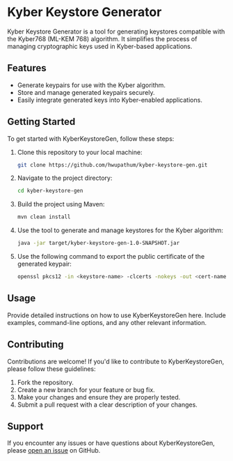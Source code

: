 # Kyber Keystore Generator

Kyber Keystore Generator is a tool for generating keystores compatible with the Kyber768 (ML-KEM 768) algorithm. It simplifies the process of managing cryptographic keys used in Kyber-based applications.

## Features

- Generate keypairs for use with the Kyber algorithm.
- Store and manage generated keypairs securely.
- Easily integrate generated keys into Kyber-enabled applications.

## Getting Started

To get started with KyberKeystoreGen, follow these steps:

1. Clone this repository to your local machine:

    ```bash
    git clone https://github.com/hwupathum/kyber-keystore-gen.git
    ```

2. Navigate to the project directory:

    ```bash
    cd kyber-keystore-gen
    ```

3. Build the project using Maven:

    ```bash
    mvn clean install
    ```
4. Use the tool to generate and manage keystores for the Kyber algorithm:

    ```bash
    java -jar target/kyber-keystore-gen-1.0-SNAPSHOT.jar
    ```
5. Use the following command to export the public certificate of the generated keypair:

    ```bash
    openssl pkcs12 -in <keystore-name> -clcerts -nokeys -out <cert-name> -alias <alias-name>
    ```

## Usage

Provide detailed instructions on how to use KyberKeystoreGen here. Include examples, command-line options, and any other relevant information.

## Contributing

Contributions are welcome! If you'd like to contribute to KyberKeystoreGen, please follow these guidelines:

1. Fork the repository.
2. Create a new branch for your feature or bug fix.
3. Make your changes and ensure they are properly tested.
4. Submit a pull request with a clear description of your changes.

## Support

If you encounter any issues or have questions about KyberKeystoreGen, please [open an issue](https://github.com/your-username/KyberKeystoreGen/issues) on GitHub.
